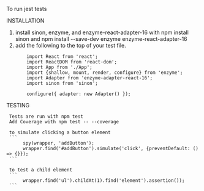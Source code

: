 To run jest tests

INSTALLATION
1. install sinon, enzyme, and enzyme-react-adapter-16 with npm install sinon and npm install --save-dev enzyme enzyme-react-adapter-16
2. add the following to the top of your test file.
      ```
          import React from 'react';
          import ReactDOM from 'react-dom';
          import App from './App';
          import {shallow, mount, render, configure} from 'enzyme';
          import Adapter from 'enzyme-adapter-react-16';
          import sinon from 'sinon';

          configure({ adapter: new Adapter() });
     ```
TESTING

     Tests are run with npm test
     Add Coverage with npm test -- --coverage

     to simulate clicking a button element
     ```
          spy(wrapper, 'addButton');
          wrapper.find('#addButton').simulate('click', {preventDefault: () => {}});
     ```

     to test a child element
     ```
          wrapper.find('ul').childAt(1).find('element').assertion());
     ```